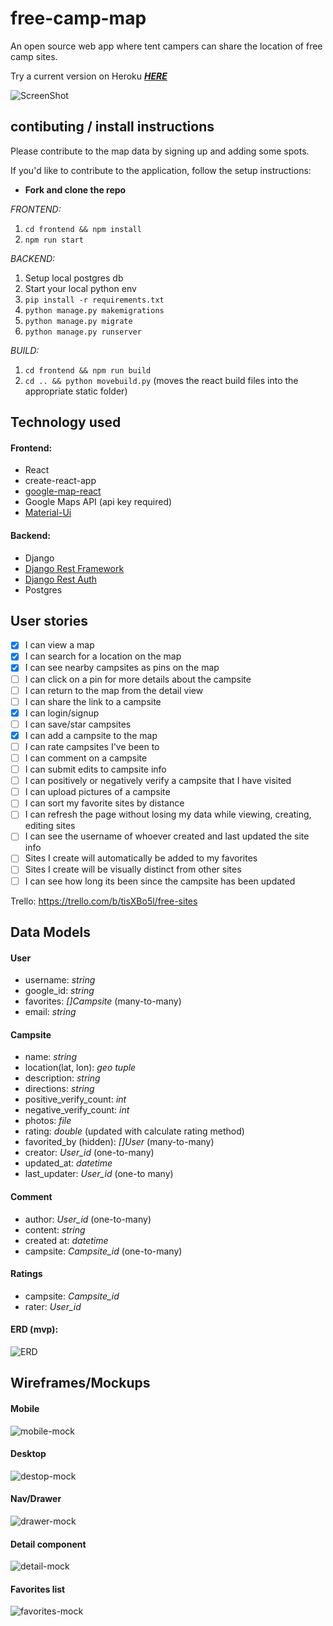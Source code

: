 # free-camp-map
An open source web app where tent campers can share the location of free camp sites.

Try a current version on Heroku ***[HERE](https://camp-free.herokuapp.com/)***

![ScreenShot](./mockups/campfree.png)

## contibuting / install instructions
Please contribute to the map data by signing up and adding some spots.

If you'd like to contribute to the application, follow the setup instructions:

* **Fork and clone the repo**

*FRONTEND:*
1) `cd frontend && npm install`
2) `npm run start`

*BACKEND:*
1) Setup local postgres db
2) Start your local python env
3) `pip install -r requirements.txt`
4) `python manage.py makemigrations`
5) `python manage.py migrate`
6) `python manage.py runserver`

*BUILD:*
1) `cd frontend && npm run build`
2) `cd .. && python movebuild.py` (moves the react build files into the appropriate static folder)


## Technology used
#### Frontend:
* React
* create-react-app
* [google-map-react](https://github.com/istarkov/google-map-react)
* Google Maps API (api key required)
* [Material-Ui](http://www.material-ui.com/#/)

#### Backend:
* Django
* [Django Rest Framework](http://www.django-rest-framework.org/)
* [Django Rest Auth](http://django-rest-auth.readthedocs.io/en/latest/)
* Postgres

## User stories
* [X] I can view a map
* [X] I can search for a location on the map
* [X] I can see nearby campsites as pins on the map
* [ ] I can click on a pin for more details about the campsite
* [ ] I can return to the map from the detail view
* [ ] I can share the link to a campsite
* [X] I can login/signup
* [ ] I can save/star campsites
* [X] I can add a campsite to the map
* [ ] I can rate campsites I've been to
* [ ] I can comment on a campsite
* [ ] I can submit edits to campsite info
* [ ] I can positively or negatively verify a campsite that I have visited
* [ ] I can upload pictures of a campsite
* [ ] I can sort my favorite sites by distance
* [ ] I can refresh the page without losing my data while viewing, creating, editing sites
* [ ] I can see the username of whoever created and last updated the site info
* [ ] Sites I create will automatically be added to my favorites
* [ ] Sites I create will be visually distinct from other sites
* [ ] I can see how long its been since the campsite has been updated

Trello: https://trello.com/b/tisXBo5l/free-sites

## Data Models
#### User
- username: *string*
- google_id: *string*
- favorites: *[]Campsite* (many-to-many)
- email: *string*

#### Campsite
- name: *string*
- location(lat, lon): *geo tuple*
- description: *string*
- directions: *string*
- positive_verify_count: *int*
- negative_verify_count: *int*
- photos: *file*
- rating: *double* (updated with calculate rating method)
- favorited_by (hidden): *[]User* (many-to-many)
- creator: *User_id* (one-to-many)
- updated_at: *datetime*
- last_updater: *User_id* (one-to many)

#### Comment
- author: *User_id* (one-to-many)
- content: *string*
- created at: *datetime*
- campsite: *Campsite_id* (one-to-many)

#### Ratings
- campsite: *Campsite_id*
- rater: *User_id*

#### ERD (mvp):
![ERD](./mockups/mvp-erd.png)

## Wireframes/Mockups
#### Mobile
![mobile-mock](./mockups/mobile-mockup.png)

#### Desktop
![destop-mock](./mockups/desktop-mockup.png)

#### Nav/Drawer
![drawer-mock](./mockups/drawer-mockup.png)

#### Detail component
![detail-mock](./mockups/detail-mockup.png)

#### Favorites list
![favorites-mock](./mockups/favorites-mockup.png)
